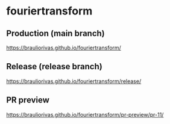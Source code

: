 # fouriertransform

## Production (main branch)
https://brauliorivas.github.io/fouriertransform/

## Release (release branch)
https://brauliorivas.github.io/fouriertransform/release/

## PR preview
https://brauliorivas.github.io/fouriertransform/pr-preview/pr-11/
